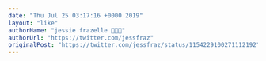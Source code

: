 ```yaml
---
date: "Thu Jul 25 03:17:16 +0000 2019"
layout: "like"
authorName: "jessie frazelle 👩🏼‍🚀"
authorUrl: "https://twitter.com/jessfraz"
originalPost: "https://twitter.com/jessfraz/status/1154229100271112192"
---
```

